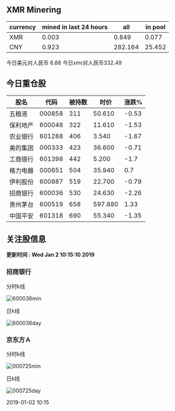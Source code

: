 ## XMR Minering

|currency|mined in last 24 hours|all|in pool|
|---|---|---|---|
|XMR|0.003|0.849|0.077|
|CNY|0.923|282.164|25.452|

今日美元对人民币 6.88	今日xmr对人民币332.49


## 今日重仓股 

|股名|代码|被持数|时价|涨跌%|
|---|---|---|---|---|
|五粮液|000858|311|50.610|-0.53|
|保利地产|600048|322|11.610|-1.53|
|农业银行|601288|406|3.540|-1.67|
|美的集团|000333|423|36.600|-0.71|
|工商银行|601398|442|5.200|-1.7|
|格力电器|000651|504|35.940|0.7|
|伊利股份|600887|519|22.700|-0.79|
|招商银行|600036|530|24.630|-2.26|
|贵州茅台|600519|658|597.880|1.33|
|中国平安|601318|690|55.340|-1.35|

## 关注股信息
**更新时间 : Wed Jan  2 10:15:10 2019**
### 招商银行 
分时k线

![600036min](http://image.sinajs.cn/newchart/min/n/sh600036.gif)

日k线

![600036day](http://image.sinajs.cn/newchart/daily/n/sh600036.gif)

### 京东方Ａ 
分时k线

![000725min](http://image.sinajs.cn/newchart/min/n/sz000725.gif)

日k线

![000725day](http://image.sinajs.cn/newchart/daily/n/sz000725.gif)

2019-01-02 10:15